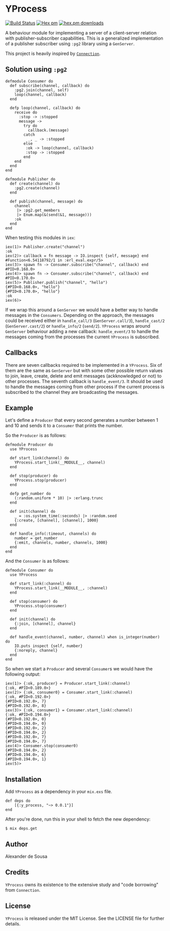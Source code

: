 # YProcess

[![Build Status](https://travis-ci.org/gmtprime/y_process.svg?branch=master)](https://travis-ci.org/gmtprime/y_process) [![Hex pm](http://img.shields.io/hexpm/v/y_process.svg?style=flat)](https://hex.pm/packages/y_process) [![hex.pm downloads](https://img.shields.io/hexpm/dt/y_process.svg?style=flat)](https://hex.pm/packages/y_process)

A behaviour module for implementing a server of a client-server relation with
publisher-subscriber capabilities. This is a generalized implementation of a
publisher subscriber using `:pg2` library using a `GenServer`.

This project is heavily inspired by
[`Connection`](https://github.com/fishcakez/connection).

## Solution using `:pg2`

    defmodule Consumer do
      def subscribe(channel, callback) do
        :pg2.join(channel, self)
        loop(channel, callback)
      end

      defp loop(channel, callback) do
        receive do
          :stop -> :stopped
          message ->
            try do
              callback.(message)
            catch
              _, _ -> :stopped
            else
             :ok -> loop(channel, callback)
             :stop -> :stopped
            end
        end
      end
    end

    defmodule Publisher do
      def create(channel) do
        :pg2.create(channel)
      end

      def publish(channel, message) do
        channel
         |> :pg2.get_members
         |> Enum.map(&(send(&1, message)))
        :ok
      end
    end

When testing this modules in `iex`:

    iex(1)> Publisher.create("channel")
    :ok
    iex(2)> callback = fn message -> IO.inspect {self, message} end
    #Function<6.54118792/1 in :erl_eval.expr/5>
    iex(3)> spawn fn -> Consumer.subscribe("channel", callback) end
    #PID<0.168.0>
    iex(4)> spawn fn -> Consumer.subscribe("channel", callback) end
    #PID<0.170.0>
    iex(5)> Publisher.publish("channel", "hello")
    {#PID<0.168.0>, "hello"}
    {#PID<0.170.0>, "hello"}
    :ok
    iex(6)>

If we wrap this around a `GenServer` we would have a better way to handle
messages in the `Consumers`. Depending on the approach, the messages could be
received either in `handle_call/3` (`GenServer.call/3`), `handle_cast/2`
(`GenServer.cast/2`) or `handle_info/2` (`send/2`). `YProcess` wraps around
`GenServer` behaviour adding a new callback: `handle_event/3` to handle the
messages coming from the processes the current `YProcess` is subscribed.

## Callbacks

There are seven callbacks required to be implemented in a `YProcess`. Six of
them are the same as `GenServer` but with some other possible return values
to join, leave, create, delete and emit messages (ackknowledged or not) to
other processes. The seventh callback is `handle_event/3`. It should be used
to handle the messages coming from other process if the current process is
subscribed to the channel they are broadcasting the messages.

## Example

Let's define a `Producer` that every second generates a number between 1 and
10 and sends it to a `Consumer` that prints the number.

So the `Producer` is as follows:

    defmodule Producer do
      use YProcess

      def start_link(channel) do
        YProcess.start_link(__MODULE__, channel)
      end

      def stop(producer) do
        YProcess.stop(producer)
      end

      defp get_number do
        (:random.uniform * 10) |> :erlang.trunc
      end

      def init(channel) do
        _ = :os.system_time(:seconds) |> :random.seed
        {:create, [channel], [channel], 1000}
      end

      def handle_info(:timeout, channels) do
        number = get_number
        {:emit, channels, number, channels, 1000}
      end
    end

And the `Consumer` is as follows:

    defmodule Consumer do
      use YProcess

      def start_link(:channel) do
        YProcess.start_link(__MODULE__, :channel)
      end

      def stop(consumer) do
        YProcess.stop(consumer)
      end

      def init(channel) do
        {:join, [channel], channel}
      end

      def handle_event(channel, number, channel) when is_integer(number) do
        IO.puts inspect {self, number}
        {:noreply, channel}
      end
    end

So when we start a `Producer` and several `Consumer`s we would have the
following output:

    iex(1)> {:ok, producer} = Producer.start_link(:channel)
    {:ok, #PID<0.189.0>}
    iex(2)> {:ok, consumer0} = Consumer.start_link(:channel)
    {:ok, #PID<0.192.0>}
    {#PID<0.192.0>, 7}
    {#PID<0.192.0>, 8}
    iex(3)> {:ok, consumer1} = Consumer.start_link(:channel)
    {:ok, #PID<0.194.0>}
    {#PID<0.192.0>, 0}
    {#PID<0.194.0>, 0}
    {#PID<0.192.0>, 2}
    {#PID<0.194.0>, 2}
    {#PID<0.192.0>, 7}
    {#PID<0.194.0>, 7}
    iex(4)> Consumer.stop(consumer0)
    {#PID<0.194.0>, 2}
    {#PID<0.194.0>, 6}
    {#PID<0.194.0>, 1}
    iex(5)>

## Installation

Add `YProcess` as a dependency in your `mix.exs` file.

    def deps do
        [{:y_process, "~> 0.0.1"}]
    end

After you're done, run this in your shell to fetch the new dependency:

    $ mix deps.get

## Author

Alexander de Sousa

## Credits

`YProcess` owns its existence to the extensive study and "code borrowing" from
`Connection`.

## License

`YProcess` is released under the MIT License. See the LICENSE file for further
details.
